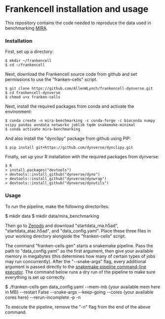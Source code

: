 # Frankencell installation and usage

This repository contains the code needed to reproduce the data used in benchmarking [MIRA](https://www.biorxiv.org/content/10.1101/2021.12.06.471401v1.full.pdf).

### Installation

First, set up a directory:

```
$ mkdir ~/frankencell 
$ cd ~/frankencell
```

Next, download the Frankencell source code from github and set permissions to use the "franken-cells" script.

```
$ git clone https://github.com/AllenWLynch/frankencell-dynverse.git
$ cd frankencell-dynverse
$ chmod u+x franken-cells
```

Next, install the required packages from conda and activate the environment:

```
$ conda create -n mira-benchmarking -c conda-forge -c bioconda numpy scipy pandas anndata networkx joblib tqdm snakemake-minimal
$ conda activate mira-benchmarking
```

And also install the "dynclipy" package from github using PIP:

```
$ pip install git+https://github.com/dynverse/dynclipy.git
```

Finally, set up your R installation with the required packages from dynverse:

```
$ R
> install.packages("devtools")
> devtools::install_github("dynverse/dyno")
> devtools::install_github("dynverse/dynwrap")
> devtools::install_github("dynverse/dynutils")
```

### Usage

To run the pipeline, make the following directorites:

$ mkdir data
$ mkdir data/mira_benchmarking

Then go to [Zenodo](https://zenodo.org/record/6390740#.YkHgaO7MIUF) and download "startdata_rna.h5ad", "startdata_atac.h5ad", and "data_config.yaml". Place these three files in your working directory alongside the "franken-cells" script.

The command "franken-cells gen" starts a snakemake pipeline. Pass the path to "data_config.yaml" as the first argument, then give your available memory in megabytes (this determines how many of certain types of jobs may run concurrently).
After the "--snake-args" flag, every additional argument is passed directly to the [snakemake pipeline command-line executor](https://snakemake.readthedocs.io/en/stable/executing/cli.html). The command below runs a dry run of the 
pipeline to make sure everything is set up correctly.

$ ./franken-cells gen data_config.yaml --mem-mb {your available mem here in MB} --restart False --snake-args --keep-going --cores {your available cores here} --rerun-incomplete -p -n

To execute the pipeline, remove the "-n" flag from the end of the above command.
